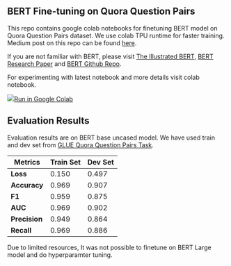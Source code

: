 BERT Fine-tuning on Quora Question Pairs
-

This repo contains google colab notebooks for finetuning BERT model on Quora Question Pairs dataset. We use colab TPU runtime for faster training. Medium post on this repo can be found [here](https://medium.com/@drcjudelhi/bert-fine-tuning-on-quora-question-pairs-b48277787285).

If you are not familiar with BERT, please visit [The Illustrated BERT](http://jalammar.github.io/illustrated-bert/), [BERT Research Paper](https://arxiv.org/abs/1810.04805) and [BERT Github Repo](https://github.com/google-research/bert).

For experimenting with latest notebook and more details visit colab notebook.
 <td>
    <a target="_blank" href="https://colab.research.google.com/drive/1dCbs4Th3hzJfWEe6KT-stIVDMqHZSA5V"><img src="https://www.tensorflow.org/images/colab_logo_32px.png" />Run in Google Colab</a>
  </td>


## Evaluation Results

Evaluation results are on BERT base uncased model. 
We have used train and dev set from [GLUE Quora Question Pairs Task](https://gluebenchmark.com/tasks).

|**Metrics** | **Train Set** | **Dev Set** |
|---|---|---|
|**Loss**|0.150|0.497|
|**Accuracy**|0.969|0.907|
|**F1**|0.959|0.875|
|**AUC**|0.969|0.902|
|**Precision**|0.949|0.864|
|**Recall**|0.969|0.886|

Due to limited resources, It was not possible to finetune on BERT Large model and do hyperparamter tuning.
